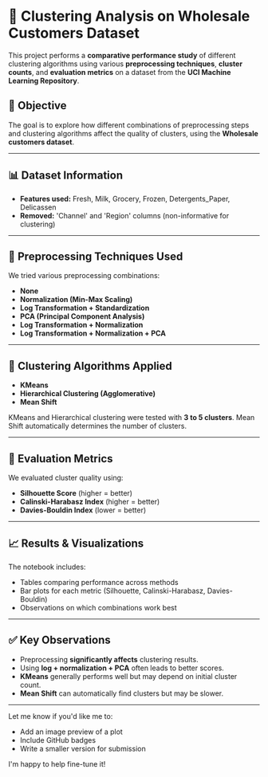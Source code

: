 # 🧪 Clustering Analysis on Wholesale Customers Dataset

This project performs a **comparative performance study** of different clustering algorithms using various **preprocessing techniques**, **cluster counts**, and **evaluation metrics** on a dataset from the **UCI Machine Learning Repository**.

## 📌 Objective

The goal is to explore how different combinations of preprocessing steps and clustering algorithms affect the quality of clusters, using the **Wholesale customers dataset**.

---

## 📊 Dataset Information

- **Features used:** Fresh, Milk, Grocery, Frozen, Detergents_Paper, Delicassen
- **Removed:** 'Channel' and 'Region' columns (non-informative for clustering)

---

## 🧹 Preprocessing Techniques Used

We tried various preprocessing combinations:
- **None**
- **Normalization (Min-Max Scaling)**
- **Log Transformation + Standardization**
- **PCA (Principal Component Analysis)**
- **Log Transformation + Normalization**
- **Log Transformation + Normalization + PCA**

---

## 🤖 Clustering Algorithms Applied

- **KMeans**
- **Hierarchical Clustering (Agglomerative)**
- **Mean Shift**

KMeans and Hierarchical clustering were tested with **3 to 5 clusters**. Mean Shift automatically determines the number of clusters.

---

## 📏 Evaluation Metrics

We evaluated cluster quality using:
- **Silhouette Score** (higher = better)
- **Calinski-Harabasz Index** (higher = better)
- **Davies-Bouldin Index** (lower = better)

---

## 📈 Results & Visualizations

The notebook includes:
- Tables comparing performance across methods
- Bar plots for each metric (Silhouette, Calinski-Harabasz, Davies-Bouldin)
- Observations on which combinations work best

---

## ✅ Key Observations

- Preprocessing **significantly affects** clustering results.
- Using **log + normalization + PCA** often leads to better scores.
- **KMeans** generally performs well but may depend on initial cluster count.
- **Mean Shift** can automatically find clusters but may be slower.

---


Let me know if you'd like me to:
- Add an image preview of a plot
- Include GitHub badges
- Write a smaller version for submission

I'm happy to help fine-tune it!
